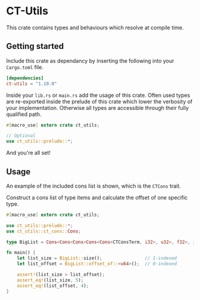 # CT-Utils

This crate contains types and behaviours which resolve at compile time.

## Getting started

Include this crate as dependancy by inserting the following into your `Cargo.toml` file.

```toml
[dependencies]
ct-utils = "1.10.0"
```

Inside your `lib.rs` or `main.rs` add the usage of this crate.
Often used types are re-exported inside the prelude of this crate which lower the
verbosity of your implementation. Otherwise all types are accessible through their fully
qualified path.

```rust
#[macro_use] extern crate ct_utils;

// Optional
use ct_utils::prelude::*;
```

And you're all set!

## Usage

An example of the included cons list is shown, which is the `CTCons` trait.

Construct a cons list of type items and calculate the offset of one specific type.

```rust
#[macro_use] extern crate ct_utils;

use ct_utils::prelude::*;
use ct_utils::ct_cons::Cons;

type BigList = Cons<Cons<Cons<Cons<Cons<CTConsTerm, i32>, u32>, f32>, i64>, usize>;

fn main() {
	let list_size = BigList::size();				// 1-indexed
	let list_offset = BigList::offset_of::<u64>(); 	// 0-indexed

	assert!(list_size > list_offset);
	assert_eq!(list_size, 5);
	assert_eq!(list_offset, 4);
}
```

